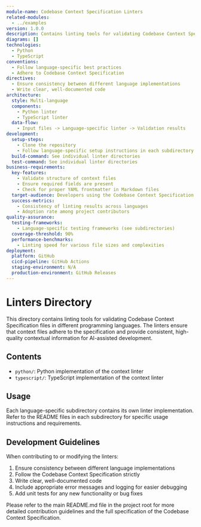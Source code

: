 ```yaml
---
module-name: Codebase Context Specification Linters
related-modules:
  - ../examples
version: 1.0.0
description: Contains linting tools for validating Codebase Context Specification files
diagrams: []
technologies:
  - Python
  - TypeScript
conventions:
  - Follow language-specific best practices
  - Adhere to Codebase Context Specification
directives:
  - Ensure consistency between different language implementations
  - Write clear, well-documented code
architecture:
  style: Multi-language
  components:
    - Python linter
    - TypeScript linter
  data-flow:
    - Input files -> Language-specific linter -> Validation results
development:
  setup-steps:
    - Clone the repository
    - Follow language-specific setup instructions in each subdirectory
  build-command: See individual linter directories
  test-command: See individual linter directories
business-requirements:
  key-features:
    - Validate structure of context files
    - Ensure required fields are present
    - Check for proper YAML frontmatter in Markdown files
  target-audience: Developers using the Codebase Context Specification
  success-metrics:
    - Consistency of linting results across languages
    - Adoption rate among project contributors
quality-assurance:
  testing-frameworks:
    - Language-specific testing frameworks (see subdirectories)
  coverage-threshold: 90%
  performance-benchmarks:
    - Linting speed for various file sizes and complexities
deployment:
  platform: GitHub
  cicd-pipeline: GitHub Actions
  staging-environment: N/A
  production-environment: GitHub Releases
---
```


# Linters Directory

This directory contains linting tools for validating Codebase Context Specification files in different programming languages. The linters ensure that context files adhere to the specification and provide consistent, high-quality contextual information for AI-assisted development.

## Contents

- `python/`: Python implementation of the context linter
- `typescript/`: TypeScript implementation of the context linter

## Usage

Each language-specific subdirectory contains its own linter implementation. Refer to the README files in each subdirectory for specific usage instructions and requirements.

## Development Guidelines

When contributing to or modifying the linters:

1. Ensure consistency between different language implementations
2. Follow the Codebase Context Specification strictly
3. Write clear, well-documented code
4. Include appropriate error messages and logging for easier debugging
5. Add unit tests for any new functionality or bug fixes

Please refer to the main README.md file in the project root for more detailed contribution guidelines and the full specification of the Codebase Context Specification.